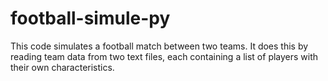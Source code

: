 # football-simule-py
This code simulates a football match between two teams. It does this by reading team data from two text files, each containing a list of players with their own characteristics.
